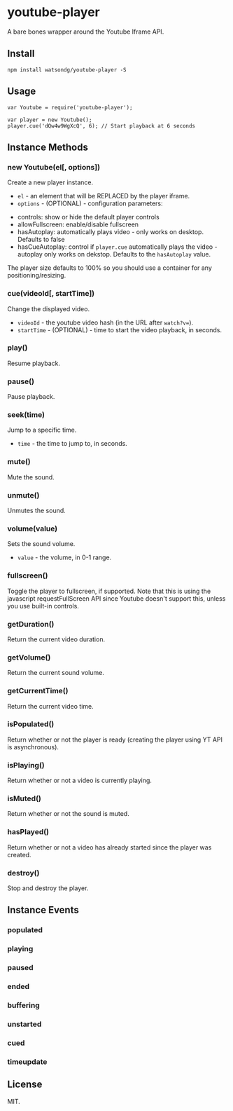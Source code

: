 youtube-player
===

A bare bones wrapper around the Youtube Iframe API.

## Install

```
npm install watsondg/youtube-player -S
```

## Usage

```
var Youtube = require('youtube-player');

var player = new Youtube();
player.cue('dQw4w9WgXcQ', 6); // Start playback at 6 seconds
```

## Instance Methods

### new Youtube(el[, options])

Create a new player instance.
* `el` - an element that will be REPLACED by the player iframe.
* `options` - (OPTIONAL) - configuration parameters:
- controls: show or hide the default player controls
- allowFullscreen: enable/disable fullscreen
- hasAutoplay: automatically plays video - only works on desktop. Defaults to false
- hasCueAutoplay: control if `player.cue` automatically plays the video - autoplay only works on dekstop. Defaults to the `hasAutoplay` value.

The player size defaults to 100% so you should use a container for any positioning/resizing.

### cue(videoId[, startTime])

Change the displayed video.
* `videoId` - the youtube video hash (in the URL after `watch?v=`).
* `startTime` - (OPTIONAL) - time to start the video playback, in seconds.

### play()

Resume playback.

### pause()

Pause playback.

### seek(time)

Jump to a specific time.
* `time` - the time to jump to, in seconds.

### mute()

Mute the sound.

### unmute()

Unmutes the sound.

### volume(value)

Sets the sound volume.
* `value` - the volume, in 0-1 range.

### fullscreen()

Toggle the player to fullscreen, if supported. Note that this is using the javascript requestFullScreen API since Youtube doesn't support this, unless you use built-in controls.

### getDuration()

Return the current video duration.

### getVolume()

Return the current sound volume.

### getCurrentTime()

Return the current video time.

### isPopulated()

Return whether or not the player is ready (creating the player using YT API is asynchronous).

### isPlaying()

Return whether or not a video is currently playing.

### isMuted()

Return whether or not the sound is muted.

### hasPlayed()

Return whether or not a video has already started since the player was created.

### destroy()

Stop and destroy the player.

## Instance Events

### populated
### playing
### paused
### ended
### buffering
### unstarted
### cued
### timeupdate

## License
MIT.